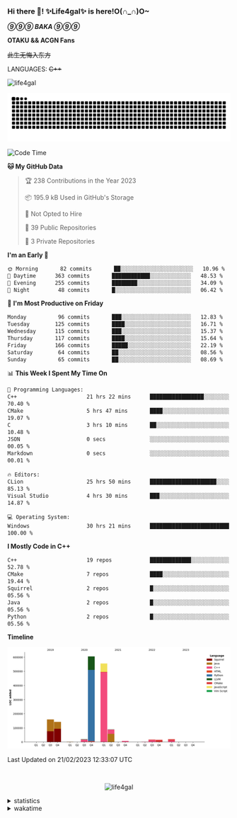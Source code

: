 ### Hi there 👋! ✨Life4gal✨ is here!O(∩_∩)O~

_**⑨⑨⑨ BAKA ⑨⑨⑨**_

**OTAKU && ACGN Fans**

~~此生无悔入东方~~

LANGUAGES: ~~C++~~

<p align="left"> <img src="https://komarev.com/ghpvc/?username=life4gal&label=Profile%20views&color=0e75b6&style=flat" alt="life4gal" /> </p>

![github contribution grid snake animation](https://raw.githubusercontent.com/Life4gal/Life4gal/snake_branch/github-contribution-grid-snake.svg)

<!--START_SECTION:waka-->
![Code Time](http://img.shields.io/badge/Code%20Time-2%2C814%20hrs%2020%20mins-blue)

**🐱 My GitHub Data** 

> 🏆 238 Contributions in the Year 2023
 > 
> 📦 195.9 kB Used in GitHub's Storage 
 > 
> 🚫 Not Opted to Hire
 > 
> 📜 39 Public Repositories 
 > 
> 🔑 3 Private Repositories  
 > 
**I'm an Early 🐤** 

```text
🌞 Morning       82 commits       ██░░░░░░░░░░░░░░░░░░░░░░░   10.96 % 
🌆 Daytime      363 commits       ████████████░░░░░░░░░░░░░   48.53 % 
🌃 Evening      255 commits       ████████░░░░░░░░░░░░░░░░░   34.09 % 
🌙 Night         48 commits       █░░░░░░░░░░░░░░░░░░░░░░░░   06.42 % 

```
📅 **I'm Most Productive on Friday** 

```text
Monday          96 commits       ███░░░░░░░░░░░░░░░░░░░░░░   12.83 % 
Tuesday        125 commits       ████░░░░░░░░░░░░░░░░░░░░░   16.71 % 
Wednesday      115 commits       ███░░░░░░░░░░░░░░░░░░░░░░   15.37 % 
Thursday       117 commits       ████░░░░░░░░░░░░░░░░░░░░░   15.64 % 
Friday         166 commits       █████░░░░░░░░░░░░░░░░░░░░   22.19 % 
Saturday        64 commits       ██░░░░░░░░░░░░░░░░░░░░░░░   08.56 % 
Sunday          65 commits       ██░░░░░░░░░░░░░░░░░░░░░░░   08.69 % 

```


📊 **This Week I Spent My Time On** 

```text
💬 Programming Languages: 
C++                      21 hrs 22 mins      █████████████████░░░░░░░░   70.40 % 
CMake                    5 hrs 47 mins       ████░░░░░░░░░░░░░░░░░░░░░   19.07 % 
C                        3 hrs 10 mins       ██░░░░░░░░░░░░░░░░░░░░░░░   10.48 % 
JSON                     0 secs              ░░░░░░░░░░░░░░░░░░░░░░░░░   00.05 % 
Markdown                 0 secs              ░░░░░░░░░░░░░░░░░░░░░░░░░   00.01 % 

🔥 Editors: 
CLion                    25 hrs 50 mins      █████████████████████░░░░   85.13 % 
Visual Studio            4 hrs 30 mins       ███░░░░░░░░░░░░░░░░░░░░░░   14.87 % 

💻 Operating System: 
Windows                  30 hrs 21 mins      █████████████████████████   100.00 % 

```

**I Mostly Code in C++** 

```text
C++                      19 repos            █████████████░░░░░░░░░░░░   52.78 % 
CMake                    7 repos             ████░░░░░░░░░░░░░░░░░░░░░   19.44 % 
Squirrel                 2 repos             █░░░░░░░░░░░░░░░░░░░░░░░░   05.56 % 
Java                     2 repos             █░░░░░░░░░░░░░░░░░░░░░░░░   05.56 % 
Python                   2 repos             █░░░░░░░░░░░░░░░░░░░░░░░░   05.56 % 

```


**Timeline**

![Chart not found](https://raw.githubusercontent.com/Life4gal/Life4gal/main/charts/bar_graph.png) 


 Last Updated on 21/02/2023 12:33:07 UTC
<!--END_SECTION:waka-->

<img src="https://wakatime.com/share/@Life4gal/86c21846-f841-4004-aed1-e1165eb797d6.svg?sanitize=true" alt=""/>

<p align="center"> <img src="./images/⑨.jpg" alt="life4gal" /> </p>

<details>
	<summary>statistics</summary>
	<img src="https://github-profile-trophy.vercel.app/?username=life4gal" alt=""/>
	<img src="https://github-readme-stats.life4gal.vercel.app/api/top-langs/?username=Life4gal&hide=html&show_icons=true&theme=synthwave&cache_seconds=1800" alt=""/>
	<img src="https://github-readme-stats.life4gal.vercel.app/api?username=Life4gal&show_icons=true&theme=synthwave&cache_seconds=1800" alt=""/>
</details>

<details>
	<summary>wakatime</summary>
	<img src="https://wakatime.com/share/@Life4gal/404666b2-d1ff-4388-94e0-a1935d341f14.svg?sanitize=true" alt=""/>
	<img src="https://wakatime.com/share/@Life4gal/972212ce-6084-4d98-a326-1997606ddf37.svg?sanitize=true" alt=""/>
	<img src="https://wakatime.com/share/@Life4gal/7ae4ead0-e1fd-412a-afcb-da977a5ae5e9.svg?sanitize=true" alt=""/>
</details>
